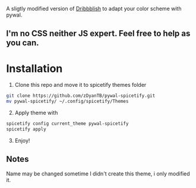A sligtly modified version of [Dribbblish](https://github.com/spicetify/spicetify-themes/tree/master/Dribbblish) to adapt your color scheme with pywal.

I'm no CSS neither JS expert. Feel free to help as you can.
---
# Installation

1. Clone this repo and move it to spicetify themes folder
```bash
git clone https://github.com/zDyanTB/pywal-spicetify.git
mv pywal-spicetify/ ~/.config/spicetify/Themes
```
2. Apply theme with
```bash
spicetify config current_theme pywal-spicetify
spicetify apply
```
3. Enjoy!

## Notes
Name may be changed sometime
I didn't create this theme, i only modified it.
